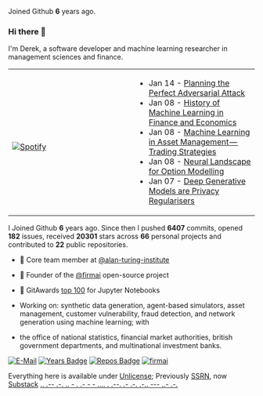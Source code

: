 Joined Github **6** years ago.

### Hi there 👋
I'm Derek, a software developer and machine learning researcher in management sciences and finance. 

<table width="100%"> 
  <tr>
  <td width="50%">
      
&nbsp; <br> [![Spotify](https://novatorem-nu-seven.vercel.app/api/spotify)](https://open.spotify.com/user/1280520793)

  </td>
  <td width="50%">
  

<!-- feed start -->
- Jan 14 - [Planning the Perfect Adversarial Attack](https://theparlour.substack.com/p/adversarial-attack-in-finance)
- Jan 08 - [History of Machine Learning in Finance and Economics](https://theparlour.substack.com/p/history-of-machine-learning-in-finance)
- Jan 08 - [Machine Learning in Asset Management&#8202;&#8212;&#8202;Trading Strategies](https://theparlour.substack.com/p/machine-learning-in-asset-management-trading-strategies-b7ae163e7809)
- Jan 08 - [Neural Landscape for Option Modelling](https://theparlour.substack.com/p/neural-landscape-for-option-modelling)
- Jan 07 - [Deep Generative Models are Privacy Regularisers ](https://theparlour.substack.com/p/deep-generative-models-are-privacy)
<!-- feed end -->


  </td>
  </table>

I Joined Github **6** years ago. Since then I pushed **6407** commits, opened **182** issues, received **20301** stars across **66** personal projects and contributed to **22** public repositories.


- 👥 Core team member at [@alan-turing-institute](https://github.com/alan-turing-institute)

- 🧭 Founder of the [@firmai](https://github.com/firmai) open-source project

- 🦌 GitAwards [top 100](http://git-awards.com/users?language=jupyter_notebook) for Jupyter Notebooks


 - Working on: synthetic data generation, agent-based simulators, asset management, customer vulnerability, fraud detection, and network generation using machine learning; with
 - the office of national statistics, financial market authorities, british government departments, and multinational investment banks. 


<!--- - 👁️ Advisor at ... --->

  [![E-Mail](https://img.shields.io/badge/email-reveal-2a8?style=flat-square&logo=gmail&logoColor=white)](https://mailhide.io/e/3ZNzb8gi)
[![Years Badge](https://badges.pufler.dev/years/firmai)](https://badges.pufler.dev)
[![Repos Badge](https://badges.pufler.dev/repos/firmai)](https://badges.pufler.dev)
[![firmai](https://komarev.com/ghpvc/?username=firmai)](firmai.org)




Everything here is available under [Unlicense](https://unlicense.org/); Previously [SSRN](https://papers.ssrn.com/sol3/cf_dev/AbsByAuth.cfm?per_id=3160654), now [Substack](https://theparlour.substack.com/) [..    .-- .-. .. - .    .- -    - .... .    .--. .- .-. .-.. --- ..- .-.](https://theparlour.substack.com/)
                            



